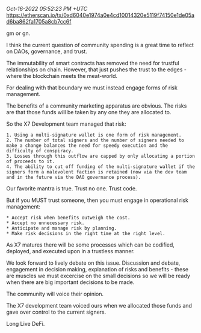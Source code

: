 _Oct-16-2022 05:52:23 PM +UTC_\
https://etherscan.io/tx/0xd6040e1974a0e4cd10014320e5119f74150e1de05ad6ba862fa1705a8cb7cc6f

gm or gn.

I think the current question of community spending is a great time to reflect on DAOs, governance, and trust.

The immutability of smart contracts has removed the need for trustful relationships on chain. However, that just pushes the trust to the edges - where the blockchain meets the meat-world.

For dealing with that boundary we must instead engage forms of risk management.

The benefits of a community marketing apparatus are obvious.
The risks are that those funds will be taken by any one they are allocated to.

So the X7 Development team managed that risk:

    1. Using a multi-signature wallet is one form of risk management.
    2. The number of total signers and the number of signers needed to make a change balances the need for speedy execution and the difficulty of conspiracy.
    3. Losses through this outflow are capped by only allocating a portion of proceeds to it.
    4. The ability to cut off funding of the multi-signature wallet if the signers form a malevolent faction is retained (now via the dev team and in the future via the DAO governance process).

Our favorite mantra is true. Trust no one. Trust code.

But if you MUST trust someone, then you must engage in operational risk management:

    * Accept risk when benefits outweigh the cost.
    * Accept no unnecessary risk.
    * Anticipate and manage risk by planning.
    * Make risk decisions in the right time at the right level.

As X7 matures there will be some processes which can be codified, deployed, and executed upon in a trustless manner.

We look forward to lively debate on this issue. Discussion and debate, engagement in decision making, explanation of risks and benefits - these are muscles we must excercise on the small decisions so we will be ready when there are big important decisions to be made.

The community will voice their opinion.

The X7 development team voiced ours when we allocated those funds and gave over control to the current signers.

Long Live DeFi.
